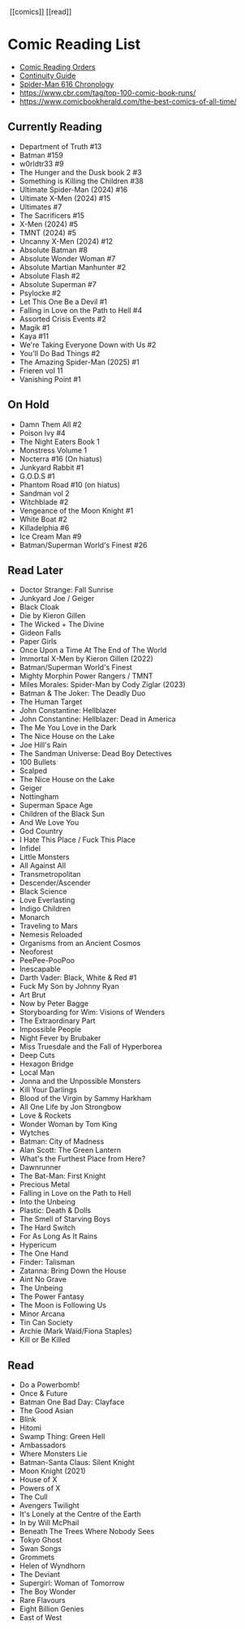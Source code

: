  [[comics]] [[read]]
# Comic Reading List
- [Comic Reading Orders](https://comicbookreadingorders.com/)
- [Continuity Guide](https://www.continuityguide.net)
- [Spider-Man 616 Chronology](https://docs.google.com/spreadsheets/d/1z_Ug8gASt3NFLDSXKn7-XOuPLhbemez55798BRL7t-k)
- https://www.cbr.com/tag/top-100-comic-book-runs/
- https://www.comicbookherald.com/the-best-comics-of-all-time/
## Currently Reading
- Department of Truth #13
- Batman #159
- w0rldtr33 #9
- The Hunger and the Dusk book 2 #3
- Something is Killing the Children #38
- Ultimate Spider-Man (2024) #16
- Ultimate X-Men (2024) #15
- Ultimates #7
- The Sacrificers #15
- X-Men (2024) #5
- TMNT (2024) #5
- Uncanny X-Men (2024) #12
- Absolute Batman #8
- Absolute Wonder Woman #7
- Absolute Martian Manhunter #2
- Absolute Flash #2
- Absolute Superman #7
- Psylocke #2
- Let This One Be a Devil #1
- Falling in Love on the Path to Hell #4
- Assorted Crisis Events #2
- Magik #1
- Kaya #11
- We're Taking Everyone Down with Us #2
- You'll Do Bad Things #2
- The Amazing Spider-Man (2025) #1
- Frieren vol 11
- Vanishing Point #1
## On Hold
- Damn Them All #2
- Poison Ivy #4
- The Night Eaters Book 1
- Monstress Volume 1
- Nocterra #16 (On hiatus)
- Junkyard Rabbit #1
- G.O.D.S #1
- Phantom Road #10 (on hiatus)
- Sandman vol 2
- Witchblade #2
- Vengeance of the Moon Knight #1
- White Boat #2
- Killadelphia #6
- Ice Cream Man #9
- Batman/Superman World's Finest #26
## Read Later
- Doctor Strange: Fall Sunrise
- Junkyard Joe / Geiger
- Black Cloak
- Die by Kieron Gillen
- The Wicked + The Divine
- Gideon Falls
- Paper Girls
- Once Upon a Time At The End of The World
- Immortal X-Men by Kieron Gillen (2022)
- Batman/Superman World's Finest
- Mighty Morphin Power Rangers / TMNT
- Miles Morales: Spider-Man by Cody Ziglar (2023)
- Batman & The Joker: The Deadly Duo
- The Human Target
- John Constantine: Hellblazer
- John Constantine: Hellblazer: Dead in America
- The Me You Love in the Dark
- The Nice House on the Lake
- Joe Hill's Rain
- The Sandman Universe: Dead Boy Detectives
- 100 Bullets
- Scalped
- The Nice House on the Lake
- Geiger
- Nottingham
- Superman Space Age
- Children of the Black Sun
- And We Love You
- God Country
- I Hate This Place / Fuck This Place
- Infidel
- Little Monsters
- All Against All
- Transmetropolitan
- Descender/Ascender
- Black Science
- Love Everlasting
- Indigo Children
- Monarch
- Traveling to Mars
- Nemesis Reloaded
- Organisms from an Ancient Cosmos
- Neoforest
- PeePee-PooPoo
- Inescapable
- Darth Vader: Black, White & Red #1
- Fuck My Son by Johnny Ryan
- Art Brut
- Now by Peter Bagge
- Storyboarding for Wim: Visions of Wenders
- The Extraordinary Part
- Impossible People
- Night Fever by Brubaker
- Miss Truesdale and the Fall of Hyperborea
- Deep Cuts
- Hexagon Bridge
- Local Man
- Jonna and the Unpossible Monsters
- Kill Your Darlings
- Blood of the Virgin by Sammy Harkham
- All One Life by Jon Strongbow
- Love & Rockets
- Wonder Woman by Tom King
- Wytches
- Batman: City of Madness
- Alan Scott: The Green Lantern
- What's the Furthest Place from Here?
- Dawnrunner
- The Bat-Man: First Knight
- Precious Metal
- Falling in Love on the Path to Hell
- Into the Unbeing
- Plastic: Death & Dolls
- The Smell of Starving Boys
- The Hard Switch
- For As Long As It Rains
- Hypericum
- The One Hand
- Finder: Talisman
- Zatanna: Bring Down the House
- Aint No Grave
- The Unbeing
- The Power Fantasy
- The Moon is Following Us
- Minor Arcana
- Tin Can Society
- Archie (Mark Waid/Fiona Staples)
- Kill or Be Killed
## Read
- Do a Powerbomb!
- Once & Future
- Batman One Bad Day: Clayface
- The Good Asian
- Blink
- Hitomi
- Swamp Thing: Green Hell
- Ambassadors
- Where Monsters Lie
- Batman-Santa Claus: Silent Knight
-  Moon Knight (2021)
- House of X
- Powers of X
- The Cull
- Avengers Twilight
- It's Lonely at the Centre of the Earth
- In by Will McPhail
- Beneath The Trees Where Nobody Sees
- Tokyo Ghost
- Swan Songs
- Grommets
- Helen of Wyndhorn
- The Deviant
- Supergirl: Woman of Tomorrow
- The Boy Wonder
- Rare Flavours
- Eight Billion Genies
- East of West